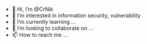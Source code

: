 - 👋 Hi, I’m @CrNik
- 👀 I’m interested in information security, vulnerability
- 🌱 I’m currently learning ...
- 💞️ I’m looking to collaborate on ...
- 📫 How to reach me ...

